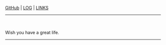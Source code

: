 <br><br>
[GitHub](https://github.com/ByongGul/os231/) | [LOG](https://github.com/ByongGul/os231/blob/master/TXT/mylog.txt) | [LINKS](https://byonggul.github.io/os231/LINKS/)
<br>
<hr>
<br><br>
Wish you have a great life.
<br>
<hr>

